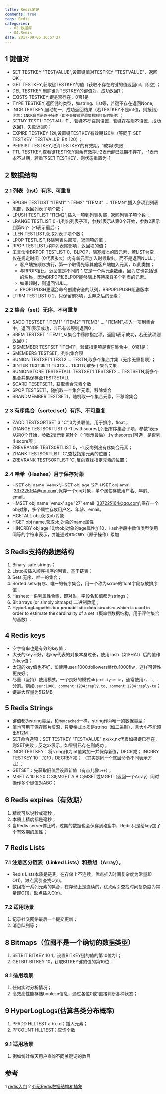 ```yaml
---
title: Redis笔记
comments: true
tags: Redis
categories:
  - 02.数据库
  - 04.Redis
date: 2017-09-05 16:57:27
---
```

## 1 键值对

- SET TESTKEY "TESTVALUE",设置键值对TESTKEY-"TESTVALUE"，返回OK；
- GET TESTKEY,获取键TESTKEY的值（获取不存在的键的值返回nil，即空）；
- DEL TESTKEY,删除键为TESTKEY的键值对，成功返回1；
- EXISTS TESTKEY,键是否存在，0否1是
- TYPE TESTKEY,返回键的类型，如string、list等，若键不存在返回None;
- INCR TESTKEY,自动加一，成功返回结果（若TESTKEY不是int值，则报错）
    `注意：INCR命令是原子操作（即不会被线程调度机制打断的操作）`;
- SETNX TEST1 'TESTVALUE'，若键不存在则设置，若键存在则不设置，成功返回1，失败返回0；
- EXPIRE TESTKEY 120,设置键TESTKEY有效期120秒（等同于 SET TESTKEY 'TESTVALUE' EX 120）；
- PERSIST TESTKEY,取消TESTKEY的有效期，1成功0失败
- TTL TESTKEY,查看键TESTKEY剩余有效期,-2表示键已过期不存在，-1表示永不过期，若重下SET TESTKEY，则状态重置为-1;

<!--more-->

## 2 数据结构

### 2.1 列表（list）有序、可重复

- RPUSH TESTLIST "ITEM1" "ITEM2" "ITEM3" ... "ITEMN",插入多项到列表尾部，返回列表子项个数；
- LPUSH TESTLIST "ITEM2",插入一项到列表头部，返回列表子项个数；
- LRANGE TESTLIST 0 -1,列出列表子项，参数1表示从第0个开始，参数2表示到第N个（-1表示最后）；
- LLEN TESTLIST,获取列表子项个数；
- LPOP TESTLIST,移除列表头部项，返回项的值；
- RPOP TESTLIST,移除列表尾部项，返回项的值；
- 工具命令BRPOP TESTLIST 0、BLPOP，阻塞版本的取元素，若LIST为空，仅在规定时间（0代表永久）内有新元素加入时候取出，而不是返回NULL；
    - 客户端按顺序执行，第一个取得先等其他客户端加入元素，以此类推；
    - 与RPOP相比，返回值是不同的：它是一个两元素数组，因为它也包括键的名称，因为BRPOP和BLPOP能够阻止等待来自多个列表的元素。
    - 如果超时，则返回NULL。
    - RPOPLPUSH更适合命令创建安全的队列，BRPOPLPUSH阻塞版本
- LTRIM TESTLIST 0 2，只保留前3项，丢弃之后的元素；

### 2.2 集合（set）无序、不可重复

- SADD TESTSET "ITEM1" "ITEM2" "ITEM3" ... "ITEMN",插入一项到集合中，返回1表示成功，若已有该项则返回0；
- SREM TESTSET "ITEM1",从集合中移除指定项，返回1表示成功，若无该项则返回0；
- SISMEMBER TESTSET "ITEM1"，验证指定项是否在集合中，0否1是；
- SMEMBERS TESTSET，列出集合项
- SUNION TESTSET1 TEST2 ... TESTN,取多个集合并集（无序无重复项）；
- SINTER TESTSET1 TEST2 ... TESTN,取多个集合交集
- SUNIONSTORE TESTSETALL TESTSET1 TESTSET2 ...TESTSETN,将多个集合并集保存至TESTSETALL
- SCARD TESETSET1，获取集合元素个数
- SPOP TESTSET1，随机取一个集合元素，移除集合
- SRANDMEMBER TESTSET1，随机取一个集合元素，不移除集合

### 2.3 有序集合（sorted set）有序、不可重复

- ZADD TESTSORTSET 3 "C",3为关联值，用于排序，float；
- ZRANGE TESTSORTLIST 0 -1 [withscores],列出有序集合子项，参数1表示从第0个开始，参数2表示到第N个（-1表示最后）,[withscores]可选，是否列出score项；
- ZREVRANGE TESTSORTLIST 0，-1,反向列出有序集合元素；
- ZRANK TESTSORTLIST 'C',查找指定元素的位置；
- ZREVRANK TESTSORTLIST 'C',反向查找指定元素的位置；

### 2.4 哈希（Hashes）用于保存对象

- HSET obj name 'venux';HSET obj age '27';HSET obj email '337225164@qq.com',保存一个obj对象，单个属性存放用户名、年龄、email。
- HMSET obj name 'venux' age '27' email '337225164@qq.com',保存一个obj对象，多个属性存放用户名、年龄、email。
- HGETALL obj,获取obj对象
- HGET obj name,获取obj对象的name属性
- HINCRBY obj age 10,给obj对象的age属性加10，Hash字段中数值类型使用同等的字符串表示，并能通过`HINCRBY`（原子操作）累加

## 3 Redis支持的数据结构

1. Binary-safe strings；
2. Lists:按插入顺序排序的列表，基于链表；
3. Sets:无序、唯一的集合；
4. Sorted sets:有序、唯一的有序集合，用一个称为scroe的float字段存放排序值；
5. Hashes:一系列属性合集，即对象，字段名和值都为strings；
6. Bit arrays (or simply bitmaps):二进制数组；
7. HyperLogLogs:this is a probabilistic data structure which is used in order to estimate the cardinality of a set（概率性数据结构，用于评估集合的基数）.

## 4 Redis keys

- 空字符串也是有效的key值；
- 太长的key不好，若key代表的对象本身过长，使用hash（如SHA1）后的值作为key值；
- 太短的key值也不好，如使用user:1000:followers替代u1000flw，这样可读性更良好；
- 尽量（坚持）使用模式，一个良好的模式`object-type:id`，通常使用`:`、`-`、`.`分割。例如`user:1000`、`comment:1234:reply.to`、`comment:1234:reply-to`；
- 键最大容量为512MB。

## 5 Redis Strings

- 键值都为string类型，和`Memcached`一样，string作为唯一的数据类型；
- 值也可用于保存图片资源，只要格式本质是string（如二进制），且大小不能超出512M；
- SET命令选项：SET TESTKEY "TESTVALUE" nx/xx,nx代表如果键已存在，则SET失败；反之xx表示，如果键已存在则成功；
- INCR TESTKEY：将string作为int值累加一并保存新值，DECR减； INCRBY TESTKEY 10：加10，DECRBY减； （其实是同一个底层命令不同表示方式）；
- GETSET：先获取旧值后设置新值（有点儿像`i++`）；
- MSET A 10 B 20 C 30;MGET A B C;MSET或MGET（返回一个Array）同时操作多个键值对ABC；

## 6 Redis expires（有效期）

1. 精度可以说秒或毫秒；
2. 本质上精度都是毫秒；
3. 当Redis server停止时，过期的数据也会保存到磁盘中，Redis只是给key加了个有效期的属性；

## 7 Redis Lists

### 7.1 注意区分链表（Linked Lists）和数组（Array）。

- Redis Lists本质是链表，在存储上不连续，优点插入时间复杂度为常量即O(1)，缺点索引查找O(n)。
- 数组指一系列元素的集合，在存储上是连续的，优点索引查找时间复杂度为常量即O(1)，缺点插入O(n)。

### 7.2 适用场景

1. 记录社交网络最后一个提交更新；
2. 消息队列等；

## 8 Bitmaps（位图不是一个确切的数据类型）

1. SETBIT BITKEY 10 1，设置BITKEY键的值的第10位为1；
2. GETBIT BITKEY 10，获取BITKEY键的值的第10位；

### 8.1 适用场景

1. 任何实时分析情况；
2. 高效高性能存储boolean信息，通过各位0或1直接判断各种状态；

## 9 HyperLogLogs(估算各类分布概率)

1. PFADD HLLTEST a b c d；插入元素；
2. PFCOUNT HLLTEST；查询个数

### 9.1 适用场景

1. 例如统计每天用户查询不同关键词的数目

## 参考
1 [redis入门](http://try.redis.io/)
2 [介绍Redis数据结构和抽象](https://redis.io/topics/data-types-intro)